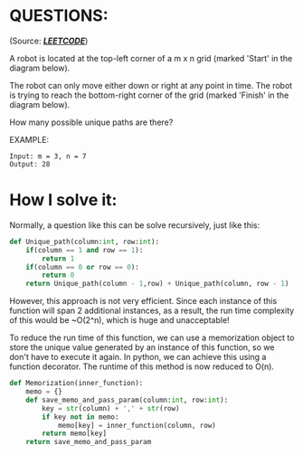 # QUESTIONS:
(Source: [___LEETCODE___](https://leetcode.com/problems/unique-paths/)) 
 
A robot is located at the top-left corner of a m x n grid (marked 'Start' in the diagram below).

The robot can only move either down or right at any point in time. The robot is trying to reach the bottom-right corner of the grid (marked 'Finish' in the diagram below).

How many possible unique paths are there?

EXAMPLE:
```
Input: m = 3, n = 7
Output: 28
```

# How I solve it:

Normally, a question like this can be solve recursively, just like this:

```python
def Unique_path(column:int, row:int):
    if(column == 1 and row == 1):
        return 1
    if(column == 0 or row == 0):
        return 0
    return Unique_path(column - 1,row) + Unique_path(column, row - 1)
```

However, this approach is not very efficient. Since each instance of this function will span 2 additional instances, as a result, the run time complexity of this would be ~O(2^n), which is huge and unacceptable!

To reduce the run time of this function, we can use a memorization object to store the unique value generated by an instance of this function, so we don't have to execute it again. In python, we can achieve this using a function decorator. The runtime of this method is now reduced to O(n).

```python
def Memorization(inner_function):
    memo = {}
    def save_memo_and_pass_param(column:int, row:int):
        key = str(column) + ',' + str(row)
        if key not in memo:
            memo[key] = inner_function(column, row)
        return memo[key]
    return save_memo_and_pass_param
```